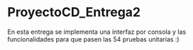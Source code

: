 # ProyectoCD_Entrega2
En esta entrega se implementa una interfaz por consola y las funcionalidades para que pasen las 54 pruebas unitarias :)
